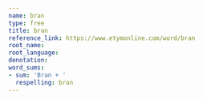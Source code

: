```yaml
---
name: bran
type: free
title: bran
reference_link: https://www.etymonline.com/word/bran
root_name: 
root_language: 
denotation: 
word_sums:
- sum: 'Bran + '
  respelling: bran
---
```

